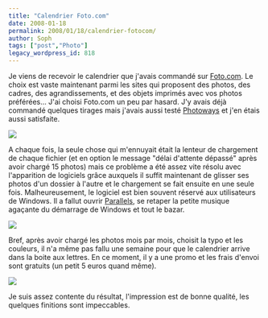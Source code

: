 ```yaml
---
title: "Calendrier Foto.com"
date: 2008-01-18
permalink: 2008/01/18/calendrier-fotocom/
author: Soph
tags: ["post","Photo"]
legacy_wordpress_id: 818
---
```


Je viens de recevoir le calendrier que j'avais commandé sur [Foto.com](http://be.foto.com/fr/default.asp?gclid=CNmei9Pd_5ACFQ6ZQwodyV4_GQ). Le choix est vaste maintenant parmi les sites qui proposent des photos, des cadres, des agrandissements, et des objets imprimés avec vos photos préférées... J'ai choisi Foto.com un peu par hasard. J'y avais déjà commandé quelques tirages mais j'avais aussi testé [Photoways](http://www.photoways.com/) et j'en étais aussi satisfaite.

[<img src="https://64k.be/wp-content/uploads/2008/01/cal11.jpg" />](https://64k.be/wp-content/uploads/2008/01/cal11.jpg)

<!-- excerpt -->

A chaque fois, la seule chose qui m'ennuyait était la lenteur de chargement de chaque fichier (et en option le message "délai d'attente dépassé" après avoir chargé 15 photos) mais ce problème a été assez vite résolu avec l'apparition de logiciels grâce auxquels il suffit maintenant de glisser ses photos d'un dossier à l'autre et le chargement se fait ensuite en une seule fois. Malheureusement, le logiciel est bien souvent réservé aux utilisateurs de Windows. Il a fallut ouvrir [Parallels](http://www.parallels.com/en/products/desktop/), se retaper la petite musique agaçante du démarrage de Windows et tout le bazar.

[<img src="https://64k.be/wp-content/uploads/2008/01/cal21.jpg" />](https://64k.be/wp-content/uploads/2008/01/cal21.jpg)

Bref, après avoir chargé les photos mois par mois, choisit la typo et les couleurs, il n'a même pas fallu une semaine pour que le calendrier arrive dans la boite aux lettres. En ce moment, il y a une promo et les frais d'envoi sont gratuits (un petit 5 euros quand même).

[<img src="https://64k.be/wp-content/uploads/2008/01/cal31.jpg" />](https://64k.be/wp-content/uploads/2008/01/cal31.jpg)

Je suis assez contente du résultat, l'impression est de bonne qualité, les quelques finitions sont impeccables.
